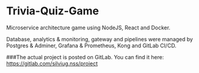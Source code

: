 # Trivia-Quiz-Game

Microservice architecture game using NodeJS, React and Docker.

Database, analytics & monitoring, gateway and pipelines were managed by Postgres & Adminer, Grafana & Prometheus, Kong and GitLab CI/CD.

###The actual project is posted on GitLab. You can find it here: https://gitlab.com/silviug.nss/proiect
